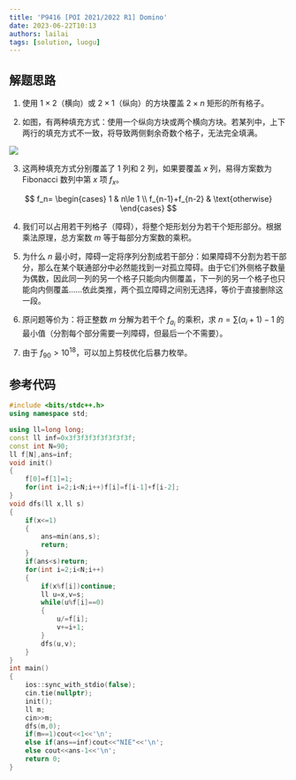 ```yaml
---
title: 'P9416 [POI 2021/2022 R1] Domino'
date: 2023-06-22T10:13
authors: lailai
tags: [solution, luogu]
---
```


<Solution pid="P9416" aid="45kyvzdc" />

<!-- truncate -->

## 解题思路

1. 使用 $1\times 2$（横向）或 $2\times 1$（纵向）的方块覆盖 $2\times n$ 矩形的所有格子。

2. 如图，有两种填充方式：使用一个纵向方块或两个横向方块。若某列中，上下两行的填充方式不一致，将导致两侧剩余奇数个格子，无法完全填满。

![](https://cdn.luogu.com.cn/upload/image_hosting/zq5llgsq.png)

3. 这两种填充方式分别覆盖了 $1$ 列和 $2$ 列，如果要覆盖 $x$ 列，易得方案数为 Fibonacci 数列中第 $x$ 项 $f_x$。

$$
f_n=
\begin{cases}
  1 & n\le 1 \\
  f_{n-1}+f_{n-2} & \text{otherwise}
\end{cases}
$$

4. 我们可以占用若干列格子（障碍），将整个矩形划分为若干个矩形部分。根据乘法原理，总方案数 $m$ 等于每部分方案数的乘积。

5. 为什么 $n$ 最小时，障碍一定将序列分割成若干部分：如果障碍不分割为若干部分，那么在某个联通部分中必然能找到一对孤立障碍。由于它们外侧格子数量为偶数，因此同一列的另一个格子只能向内侧覆盖，下一列的另一个格子也只能向内侧覆盖……依此类推，两个孤立障碍之间别无选择，等价于直接删除这一段。

6. 原问题等价为：将正整数 $m$ 分解为若干个 $f_{a_i}$ 的乘积，求 $n=\sum(a_i+1)-1$ 的最小值（分割每个部分需要一列障碍，但最后一个不需要）。

7. 由于 $f_{90}>10^{18}$，可以加上剪枝优化后暴力枚举。

## 参考代码

```cpp
#include <bits/stdc++.h>
using namespace std;

using ll=long long;
const ll inf=0x3f3f3f3f3f3f3f3f;
const int N=90;
ll f[N],ans=inf;
void init()
{
	f[0]=f[1]=1;
	for(int i=2;i<N;i++)f[i]=f[i-1]+f[i-2];
}
void dfs(ll x,ll s)
{
	if(x<=1)
	{
		ans=min(ans,s);
		return;
	}
	if(ans<s)return;
	for(int i=2;i<N;i++)
	{
		if(x%f[i])continue;
		ll u=x,v=s;
		while(u%f[i]==0)
		{
			u/=f[i];
			v+=i+1;
		}
		dfs(u,v);
	}
}
int main()
{
	ios::sync_with_stdio(false);
	cin.tie(nullptr);
	init();
	ll m;
	cin>>m;
	dfs(m,0);
	if(m==1)cout<<1<<'\n';
	else if(ans==inf)cout<<"NIE"<<'\n';
	else cout<<ans-1<<'\n';
	return 0;
}
```

